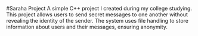 #Saraha Project
A simple C++ project I created during my college studying. This project allows users to send secret messages to one another without revealing the identity of the sender. The system uses file handling to store information about users and their messages, ensuring anonymity.
